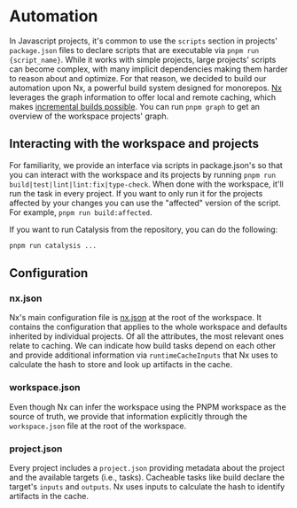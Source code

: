 # Automation

In Javascript projects, it's common to use the `scripts` section in projects' `package.json` files to declare scripts that are executable via `pnpm run {script_name}`. While it works with simple projects, large projects' scripts can become complex, with many implicit dependencies making them harder to reason about and optimize. For that reason, we decided to build our automation upon Nx, a powerful build system designed for monorepos. [Nx](https://nx.dev/) leverages the graph information to offer local and remote caching, which makes [incremental builds possible](https://en.wikipedia.org/wiki/Incremental_build_model). You can run `pnpm graph` to get an overview of the workspace projects' graph.

## Interacting with the workspace and projects

For familiarity, we provide an interface via scripts in package.json's so that you can interact with the workspace and its projects by running `pnpm run build|test|lint|lint:fix|type-check`. When done with the workspace, it'll run the task in every project. If you want to only run it for the projects affected by your changes you can use the "affected" version of the script. For example, `pnpm run build:affected`.

If you want to run Catalysis from the repository, you can do the following:

```bash
pnpm run catalysis ...
```

## Configuration

### nx.json

Nx's main configuration file is [nx.json](https://nx.dev/reference/nx-json) at the root of the workspace. It contains the configuration that applies to the whole workspace and defaults inherited by individual projects. Of all the attributes, the most relevant ones relate to caching. We can indicate how build tasks depend on each other and provide additional information via `runtimeCacheInputs` that Nx uses to calculate the hash to store and look up artifacts in the cache.

### workspace.json

Even though Nx can infer the workspace using the PNPM workspace as the source of truth, we provide that information explicitly through the `workspace.json` file at the root of the workspace.

### project.json

Every project includes a `project.json` providing metadata about the project and the available targets (i.e., tasks). Cacheable tasks like build declare the target's `inputs` and `outputs`. Nx uses inputs to calculate the hash to identify artifacts in the cache.
